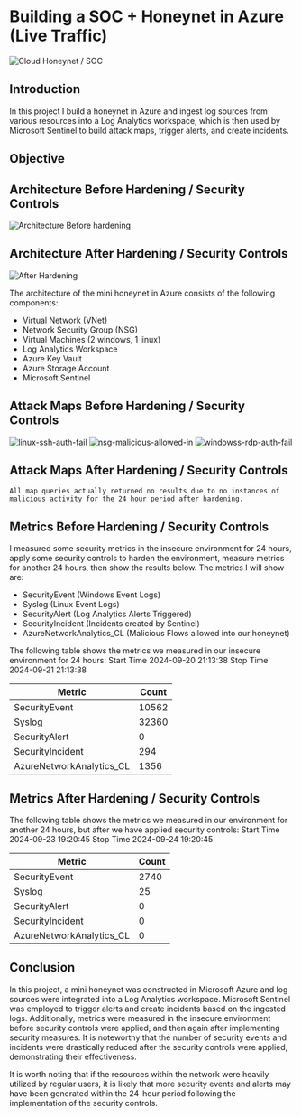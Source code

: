 # Building a SOC + Honeynet in Azure (Live Traffic)
![Cloud Honeynet / SOC](https://github.com/user-attachments/assets/8131775f-15e4-4108-aa12-ec0a5690c3c0)



## Introduction

In this project I build a honeynet in Azure and ingest log sources from various resources into a Log Analytics workspace, which is then used by Microsoft Sentinel to build attack maps, trigger alerts, and create incidents.

## Objective

## Architecture Before Hardening / Security Controls
![Architecture Before hardening](https://github.com/user-attachments/assets/ced174d6-603b-412a-8590-713acf03e2ce)



## Architecture After Hardening / Security Controls
![After Hardening](https://github.com/user-attachments/assets/e8cdcbb9-34e0-49e8-b19a-1f60dc64200a)




The architecture of the mini honeynet in Azure consists of the following components:

- Virtual Network (VNet)
- Network Security Group (NSG)
- Virtual Machines (2 windows, 1 linux)
- Log Analytics Workspace
- Azure Key Vault
- Azure Storage Account
- Microsoft Sentinel



## Attack Maps Before Hardening / Security Controls
![linux-ssh-auth-fail](https://github.com/user-attachments/assets/99d41a74-51c7-441a-bca0-883f52a81f04)
![nsg-malicious-allowed-in](https://github.com/user-attachments/assets/6529b4e3-3291-423c-a93f-3849c907ac13)
![windowss-rdp-auth-fail](https://github.com/user-attachments/assets/6a25ce65-883d-40cc-a76b-d2f7156f7c95)

## Attack Maps After Hardening / Security Controls

```All map queries actually returned no results due to no instances of malicious activity for the 24 hour period after hardening.```

## Metrics Before Hardening / Security Controls
I measured some security metrics in the insecure environment for 24 hours, apply some security controls to harden the environment, measure metrics for another 24 hours, then show the results below. The metrics I will show are:

- SecurityEvent (Windows Event Logs)
- Syslog (Linux Event Logs)
- SecurityAlert (Log Analytics Alerts Triggered)
- SecurityIncident (Incidents created by Sentinel)
- AzureNetworkAnalytics_CL (Malicious Flows allowed into our honeynet)

  
The following table shows the metrics we measured in our insecure environment for 24 hours:
Start Time 2024-09-20 21:13:38
Stop Time 2024-09-21 21:13:38

| Metric                   | Count
| ------------------------ | -----
| SecurityEvent            | 10562
| Syslog                   | 32360
| SecurityAlert            | 0
| SecurityIncident         | 294
| AzureNetworkAnalytics_CL | 1356


## Metrics After Hardening / Security Controls

The following table shows the metrics we measured in our environment for another 24 hours, but after we have applied security controls:
Start Time 2024-09-23 19:20:45 
Stop Time	2024-09-24 19:20:45

| Metric                   | Count
| ------------------------ | -----
| SecurityEvent            | 2740
| Syslog                   | 25
| SecurityAlert            | 0
| SecurityIncident         | 0
| AzureNetworkAnalytics_CL | 0

## Conclusion

In this project, a mini honeynet was constructed in Microsoft Azure and log sources were integrated into a Log Analytics workspace. Microsoft Sentinel was employed to trigger alerts and create incidents based on the ingested logs. Additionally, metrics were measured in the insecure environment before security controls were applied, and then again after implementing security measures. It is noteworthy that the number of security events and incidents were drastically reduced after the security controls were applied, demonstrating their effectiveness.

It is worth noting that if the resources within the network were heavily utilized by regular users, it is likely that more security events and alerts may have been generated within the 24-hour period following the implementation of the security controls.
